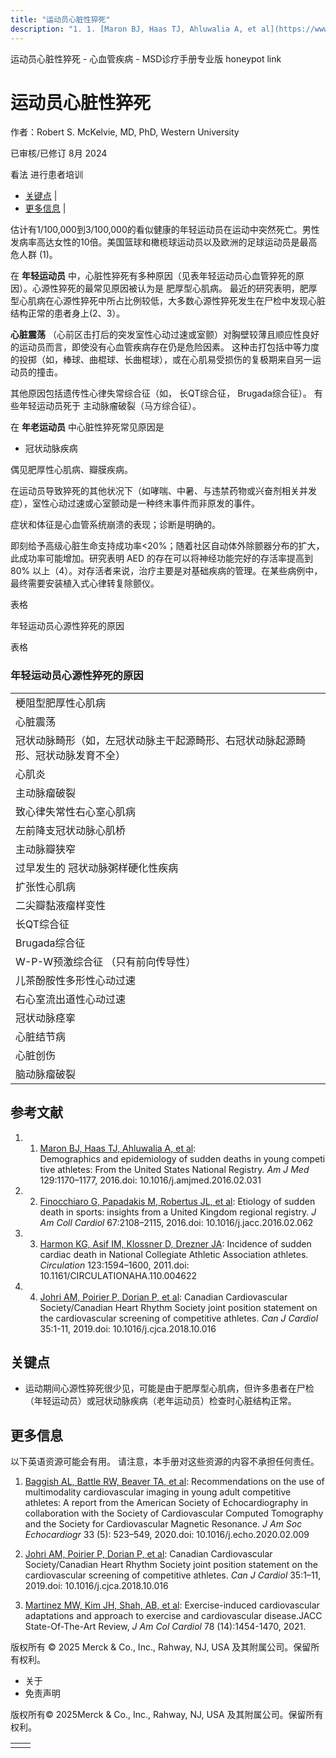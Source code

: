 ```yaml
---
title: "运动员心脏性猝死"
description: "1. 1. [Maron BJ, Haas TJ, Ahluwalia A, et al](https://www.ncbi.nlm.nih.gov/pubmed/27039955): Demographics and epidemiology of sudden deaths in young competitive athletes: From the United States National Registry. _Am J Med_ 129:1170–1177, 2016.doi: 10.1016/j.amjmed.2016.02.031"
---
```


﻿运动员心脏性猝死 \- 心血管疾病 \- MSD诊疗手册专业版 honeypot link

# 运动员心脏性猝死

作者：Robert S. McKelvie, MD, PhD, Western University

已审核/已修订 8月 2024

看法 进行患者培训

- [关键点](#关键点_v8306145_zh) \|
- [更多信息](#更多信息_v50221904_zh) \|

估计有1/100,000到3/100,000的看似健康的年轻运动员在运动中突然死亡。男性发病率高达女性的10倍。美国篮球和橄榄球运动员以及欧洲的足球运动员是最高危人群 (1)。

在 **年轻运动员** 中，心脏性猝死有多种原因（见表年轻运动员心血管猝死的原因）。心源性猝死的最常见原因被认为是 肥厚型心肌病。 最近的研究表明，肥厚型心肌病在心源性猝死中所占比例较低，大多数心源性猝死发生在尸检中发现心脏结构正常的患者身上(2、3）。

**心脏震荡** （心前区击打后的突发室性心动过速或室颤）对胸壁较薄且顺应性良好的运动员而言，即使没有心血管疾病存在仍是危险因素。 这种击打包括中等力度的投掷（如，棒球、曲棍球、长曲棍球），或在心肌易受损伤的复极期来自另一运动员的撞击。

其他原因包括遗传性心律失常综合征（如， 长QT综合征， Brugada综合征）。 有些年轻运动员死于 主动脉瘤破裂（马方综合征）。

在 **年老运动员** 中心脏性猝死常见原因是

- 冠状动脉疾病


偶见肥厚性心肌病、瓣膜疾病。

在运动员导致猝死的其他状况下（如哮喘、中暑、与违禁药物或兴奋剂相关并发症），室性心动过速或心室颤动是一种终末事件而非原发的事件。

症状和体征是心血管系统崩溃的表现；诊断是明确的。

即刻给予高级心脏生命支持成功率<20%；随着社区自动体外除颤器分布的扩大，此成功率可能增加。研究表明 AED 的存在可以将神经功能完好的存活率提高到 80% 以上（4）。对存活者来说，治疗主要是对基础疾病的管理。在某些病例中，最终需要安装植入式心律转复除颤仪。

表格

年轻运动员心源性猝死的原因

表格

### 年轻运动员心源性猝死的原因

|     |
| --- |
| 梗阻型肥厚性心肌病 |
| 心脏震荡 |
| 冠状动脉畸形（如，左冠状动脉主干起源畸形、右冠状动脉起源畸形、冠状动脉发育不全） |
| 心肌炎 |
| 主动脉瘤破裂 |
| 致心律失常性右心室心肌病 |
| 左前降支冠状动脉心肌桥 |
| 主动脉瓣狭窄 |
| 过早发生的 冠状动脉粥样硬化性疾病 |
| 扩张性心肌病 |
| 二尖瓣黏液瘤样变性 |
| 长QT综合征 |
| Brugada综合征 |
| W-P-W预激综合征 （只有前向传导性） |
| 儿茶酚胺性多形性心动过速 |
| 右心室流出道性心动过速 |
| 冠状动脉痉挛 |
| 心脏结节病 |
| 心脏创伤 |
| 脑动脉瘤破裂 |

## 参考文献

1. 1. [Maron BJ, Haas TJ, Ahluwalia A, et al](https://www.ncbi.nlm.nih.gov/pubmed/27039955): Demographics and epidemiology of sudden deaths in young competitive athletes: From the United States National Registry. _Am J Med_ 129:1170–1177, 2016.doi: 10.1016/j.amjmed.2016.02.031

2. 2. [Finocchiaro G, Papadakis M, Robertus JL, et al](https://pubmed.ncbi.nlm.nih.gov/27151341/): Etiology of sudden death in sports: insights from a United Kingdom regional registry. _J Am Coll Cardiol_ 67:2108–2115, 2016.doi: 10.1016/j.jacc.2016.02.062

3. 3. [Harmon KG, Asif IM, Klossner D, Drezner JA](https://pubmed.ncbi.nlm.nih.gov/21464047/): Incidence of sudden cardiac death in National Collegiate Athletic Association athletes. _Circulation_ 123:1594–1600, 2011.doi: 10.1161/CIRCULATIONAHA.110.004622

4. 4. [Johri AM, Poirier P, Dorian P, et al](https://pubmed.ncbi.nlm.nih.gov/30595170/): Canadian Cardiovascular Society/Canadian Heart Rhythm Society joint position statement on the cardiovascular screening of competitive athletes. _Can J Cardiol_ 35:1-11, 2019.doi: 10.1016/j.cjca.2018.10.016


## 关键点

- 运动期间心源性猝死很少见，可能是由于肥厚型心肌病，但许多患者在尸检（年轻运动员）或冠状动脉疾病（老年运动员）检查时心脏结构正常。


## 更多信息

以下英语资源可能会有用。 请注意，本手册对这些资源的内容不承担任何责任。

1. [Baggish AL, Battle RW, Beaver TA, et al](https://pubmed.ncbi.nlm.nih.gov/32362332/): Recommendations on the use of multimodality cardiovascular imaging in young adult competitive athletes: A report from the American Society of Echocardiography in collaboration with the Society of Cardiovascular Computed Tomography and the Society for Cardiovascular Magnetic Resonance. _J Am Soc Echocardiogr_ 33 (5): 523–549, 2020.doi: 10.1016/j.echo.2020.02.009

2. [Johri AM, Poirier P, Dorian P, et al](https://pubmed.ncbi.nlm.nih.gov/30595170/): Canadian Cardiovascular Society/Canadian Heart Rhythm Society joint position statement on the cardiovascular screening of competitive athletes. _Can J Cardiol_ 35:1–11, 2019.doi: 10.1016/j.cjca.2018.10.016

3. [Martinez MW, Kim JH, Shah, AB, et al](https://pubmed.ncbi.nlm.nih.gov/34593128/): Exercise-induced cardiovascular adaptations and approach to exercise and cardiovascular disease.JACC State-Of-The-Art Review, _J Am Col Cardiol_ 78 (14):1454-1470, 2021.




版权所有 © 2025
Merck & Co., Inc., Rahway, NJ, USA 及其附属公司。保留所有权利。

- 关于
- 免责声明

版权所有© 2025Merck & Co., Inc., Rahway, NJ, USA 及其附属公司。保留所有权利。

|     |     |
| --- | --- |
|  |  |